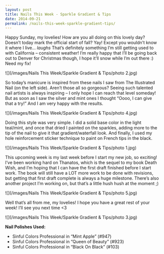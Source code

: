 ```yaml
---
layout: post
title: Nails This Week - Sparkle Gradient & Tips
date: 2014-09-21
permalink: /nails-this-week-sparkle-gradient-tips/
---
```


Happy Sunday, my lovelies! How are you all doing on this lovely day? Doesn’t today mark the official start of fall? Yay! Except you wouldn’t know it where I live… *laughs* That’s definitely something I’m still getting used to with California – consistent weather! I’m really happy that I’ll be going back out to Denver for Christmas though, I hope it’ll snow while I’m out there :) Need my fix!

![](/images/Nails This Week/Sparkle Gradient & Tips/photo 2.jpg)

So today’s manicure is inspired from these nails I saw from The Illustrated Nail (on the left side). Aren’t those all so gorgeous? Seeing such talented nail artists is always inspiring – I only hope I can reach that level someday! But as soon as I saw the silver and mint ones I thought “Oooo, I can give that a try!” And I am very happy with the results.

![](/images/Nails This Week/Sparkle Gradient & Tips/photo 4.jpg)

Doing this style was very simple. I did a solid base color in the light teal/mint, and once that dried I painted on the sparkles, adding more to the tip of the nail to give it that gradient/waterfall look. And finally, I used my hole reinforcement sticker technique to paint on French tips in the black.

![](/images/Nails This Week/Sparkle Gradient & Tips/photo 1.jpg)

This upcoming week is my last week before I start my new job, so exciting! I’ve been working hard on Thanatos, which is the sequel to my book Death Wish, and I’m hoping that I can have the first draft finished before I start work. The book will still have a LOT more work to be done with revisions, but getting that first draft complete is always a huge milestone. There’s also another project I’m working on, but that’s a little hush hush at the moment ;)

![](/images/Nails This Week/Sparkle Gradient & Tips/photo 5.jpg)

Well that’s all from me, my lovelies! I hope you have a great rest of your week! I’ll see you next time <3

![](/images/Nails This Week/Sparkle Gradient & Tips/photo 3.jpg)

**Nail Polishes Used:**

- Sinful Colors Professional in “Mint Apple” (#947)
- Sinful Colors Professional in “Queen of Beauty” (#923)
- Sinful Colors Professional in “Black On Black” (#103)